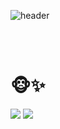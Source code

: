 

![header](https://capsule-render.vercel.app/api?type=slice&color=F5F5DC&height=300&section=header&text=JISOO&fontSize=90&&fontColor=964B00&fontAlign=80&fontAlignY=20&rotate=20&animation=twinkling)


<br/>
<br/>

# 🐵✨
<a href="https://jisoo78.tistory.com/"><img src="https://img.shields.io/badge/Tistory-black?style=flat&logo=Tistory&logoColor=#EC4815"/></a>
<a href="https://www.instagram.com/ji_soo__78"><img src="https://img.shields.io/badge/Instagram-black?style=flat&logo=Instagram&logoColor=E4405F"/></a>

